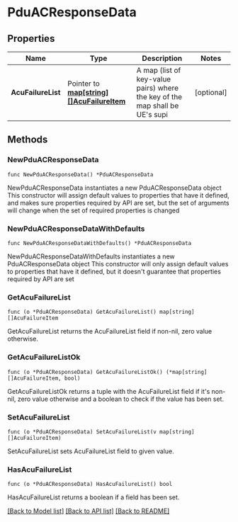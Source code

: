 # PduACResponseData

## Properties

Name | Type | Description | Notes
------------ | ------------- | ------------- | -------------
**AcuFailureList** | Pointer to [**map[string][]AcuFailureItem**](array.md) | A map (list of key-value pairs) where the key of the map shall be UE&#39;s supi | [optional] 

## Methods

### NewPduACResponseData

`func NewPduACResponseData() *PduACResponseData`

NewPduACResponseData instantiates a new PduACResponseData object
This constructor will assign default values to properties that have it defined,
and makes sure properties required by API are set, but the set of arguments
will change when the set of required properties is changed

### NewPduACResponseDataWithDefaults

`func NewPduACResponseDataWithDefaults() *PduACResponseData`

NewPduACResponseDataWithDefaults instantiates a new PduACResponseData object
This constructor will only assign default values to properties that have it defined,
but it doesn't guarantee that properties required by API are set

### GetAcuFailureList

`func (o *PduACResponseData) GetAcuFailureList() map[string][]AcuFailureItem`

GetAcuFailureList returns the AcuFailureList field if non-nil, zero value otherwise.

### GetAcuFailureListOk

`func (o *PduACResponseData) GetAcuFailureListOk() (*map[string][]AcuFailureItem, bool)`

GetAcuFailureListOk returns a tuple with the AcuFailureList field if it's non-nil, zero value otherwise
and a boolean to check if the value has been set.

### SetAcuFailureList

`func (o *PduACResponseData) SetAcuFailureList(v map[string][]AcuFailureItem)`

SetAcuFailureList sets AcuFailureList field to given value.

### HasAcuFailureList

`func (o *PduACResponseData) HasAcuFailureList() bool`

HasAcuFailureList returns a boolean if a field has been set.


[[Back to Model list]](../README.md#documentation-for-models) [[Back to API list]](../README.md#documentation-for-api-endpoints) [[Back to README]](../README.md)


